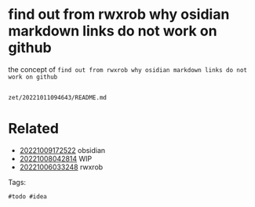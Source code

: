 # find out from rwxrob why osidian markdown links do not work on github

the concept of `find out from rwxrob why osidian markdown links do not work on github`

```
```

` zet/20221011094643/README.md `

# Related

- [20221009172522](/zet/20221009172522/README.md) obsidian
- [20221008042814](/zet/20221008042814/README.md) WIP
- [20221006033248](/zet/20221006033248/README.md) rwxrob

Tags:

    #todo #idea
